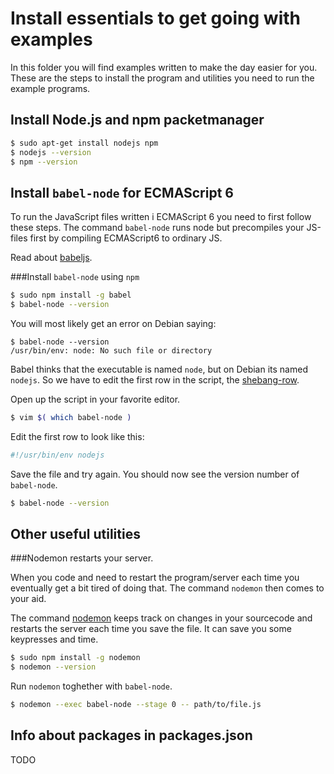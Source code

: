 Install essentials to get going with examples
===============================================

In this folder you will find examples written to make the day easier for you. These are the steps to install the program and utilities you need to run the example programs.



Install Node.js and npm packetmanager
------------------------------------------------

```bash
$ sudo apt-get install nodejs npm
$ nodejs --version
$ npm --version
```



Install `babel-node` for ECMAScript 6
------------------------------------------------

To run the JavaScript files written i ECMAScript 6 you need to first follow these steps. The command `babel-node` runs node but precompiles your JS-files first by compiling ECMAScript6 to ordinary JS.

Read about [babeljs](https://babeljs.io/).


###Install `babel-node` using `npm`

```bash
$ sudo npm install -g babel
$ babel-node --version
```

You will most likely get an error on Debian saying:

```
$ babel-node --version
/usr/bin/env: node: No such file or directory
```

Babel thinks that the executable is named `node`, but on Debian its named `nodejs`. So we have to edit the first row in the script, the [shebang-row](https://en.wikipedia.org/wiki/Shebang_%28Unix%29).  

Open up the script in your favorite editor.

```bash
$ vim $( which babel-node )
```

Edit the first row to look like this:

```bash
#!/usr/bin/env nodejs
```

Save the file and try again. You should now see the version number of `babel-node`.

```bash
$ babel-node --version
```



Other useful utilities
------------------------------------------------



###Nodemon restarts your server.

When you code and need to restart the program/server each time you eventually get a bit tired of doing that. The command `nodemon` then comes to your aid.

The command [nodemon](http://nodemon.io/) keeps track on changes in your sourcecode and restarts the server each time you save the file. It can save you some keypresses and time.

```bash
$ sudo npm install -g nodemon
$ nodemon --version
```

Run `nodemon` toghether with `babel-node`.

```bash
$ nodemon --exec babel-node --stage 0 -- path/to/file.js
```



Info about packages in packages.json
------------------------------------------------

 TODO
